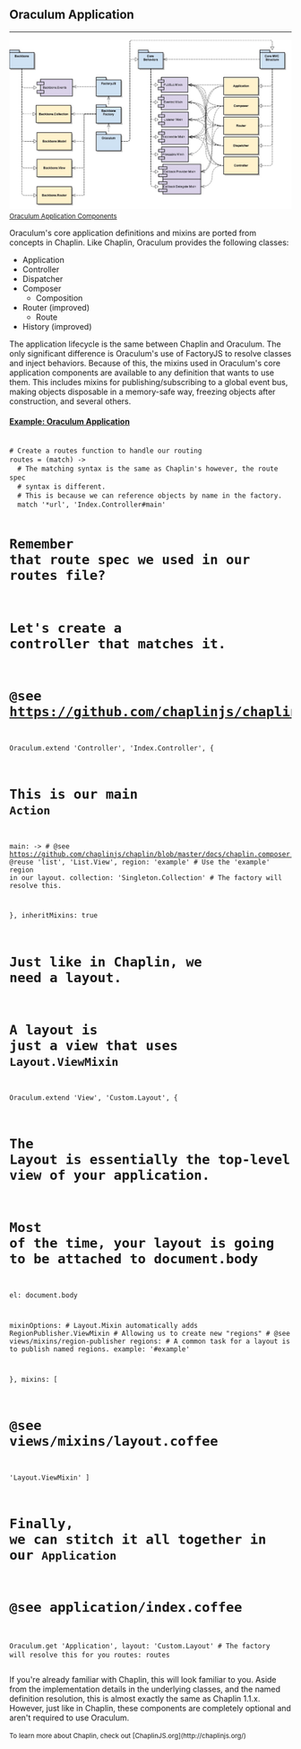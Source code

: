 <!--
Oraculum definitions/mixins
  What's provided
    MVC components
    AOP hooking (makeEventedMethod, makeMiddlewareMethod)
    Behavior library
-->

Oraculum Application
--------------------
--------------------

<a href="examples/gh-pages/images/Oraculum%20Application%20Components.jpg" class="thumbnail pull-right col-sm-4 col-md-3 text-center" target="_blank">
  <img src="examples/gh-pages/images/Oraculum%20Application%20Components.jpg" alt="Oraculum Application Components"/>
  <small>Oraculum Application Components</small>
</a>

Oraculum's core application definitions and mixins are ported from concepts in Chaplin. Like Chaplin, Oraculum provides the following classes:

  * Application
  * Controller
  * Dispatcher
  * Composer
    * Composition
  * Router (improved)
    * Route
  * History (improved)

The application lifecycle is the same between Chaplin and Oraculum. The only significant difference is Oraculum's use of FactoryJS to resolve classes and inject behaviors. Because of this, the mixins used in Oraculum's core application components are available to any definition that wants to use them. This includes mixins for publishing/subscribing to a global event bus, making objects disposable in a memory-safe way, freezing objects after construction, and several others.

<div class="clearfix"></div>

<div class="panel panel-default">
  <div class="panel-heading">
    <h4 class="panel-title">
      <a href="javascript:void(0);" data-collapse-target="#example-oraculum-application">
        Example: Oraculum Application
      </a>
    </h4>
  </div>
  <div id="example-oraculum-application" class="panel-collapse collapse">
    <pre><code class="coffeescript">
# Create a routes function to handle our routing
routes = (match) ->
  # The matching syntax is the same as Chaplin's however, the route spec
  # syntax is different.
  # This is because we can reference objects by name in the factory.
  match '*url', 'Index.Controller#main'

# Remember that route spec we used in our routes file?
# Let's create a controller that matches it.
# @see https://github.com/chaplinjs/chaplin/blob/master/docs/chaplin.controller.md
Oraculum.extend 'Controller', 'Index.Controller', {

  # This is our main `Action`
  main: ->
    # @see https://github.com/chaplinjs/chaplin/blob/master/docs/chaplin.composer.md
    @reuse 'list', 'List.View',
      region: 'example' # Use the 'example' region in our layout.
      collection: 'Singleton.Collection' # The factory will resolve this.

}, inheritMixins: true

# Just like in Chaplin, we need a layout.
# A layout is just a view that uses `Layout.ViewMixin`
Oraculum.extend 'View', 'Custom.Layout', {
  # The Layout is essentially the top-level view of your application.
  # Most of the time, your layout is going to be attached to document.body
  el: document.body

  mixinOptions:
    # Layout.Mixin automatically adds RegionPublisher.ViewMixin
    # Allowing us to create new "regions"
    # @see views/mixins/region-publisher
    regions:
      # A common task for a layout is to publish named regions.
      example: '#example'

}, mixins: [
  # @see views/mixins/layout.coffee
  'Layout.ViewMixin'
]

# Finally, we can stitch it all together in our `Application`
# @see application/index.coffee
Oraculum.get 'Application',
  layout: 'Custom.Layout' # The factory will resolve this for you
  routes: routes
    </code></pre>
  </div>
</div>

If you're already familiar with Chaplin, this will look familiar to you. Aside from the implementation details in the underlying classes, and the named definition resolution, this is almost exactly the same as Chaplin 1.1.x. However, just like in Chaplin, these components are completely optional and aren't required to use Oraculum.

<small class="pull-right">
  To learn more about Chaplin, check out [ChaplinJS.org](http://chaplinjs.org/)
</small>
